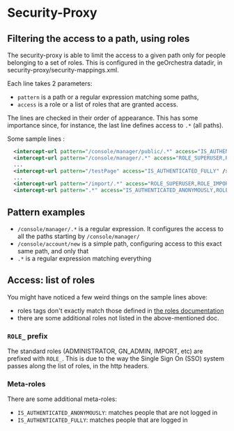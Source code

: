 # Security-Proxy

## Filtering the access to a path, using roles

The security-proxy is able to limit the access to a given path only for people belonging to a set of roles.
This is configured in the geOrchestra datadir, in security-proxy/security-mappings.xml.

Each line takes 2 parameters:
- `pattern` is a path or a regular expression matching some paths,
- `access` is a role or a list of roles that are granted access.

The lines are checked in their order of appearance. This has some importance since, for instance, the last line defines access to `.*` (all paths).

Some sample lines : 
```xml
  <intercept-url pattern="/console/manager/public/.*" access="IS_AUTHENTICATED_ANONYMOUSLY" />
  <intercept-url pattern="/console/manager/.*" access="ROLE_SUPERUSER,ROLE_ORGADMIN" />
  ...
  <intercept-url pattern="/testPage" access="IS_AUTHENTICATED_FULLY" />
  ...
  <intercept-url pattern="/import/.*" access="ROLE_SUPERUSER,ROLE_IMPORT" />
  <intercept-url pattern=".*" access="IS_AUTHENTICATED_ANONYMOUSLY,ROLE_USER,ROLE_GN_EDITOR,ROLE_GN_REVIEWER,ROLE_GN_ADMIN,ROLE_ADMINISTRATOR,ROLE_SUPERUSER,ROLE_ORGADMIN" />
```

## Pattern examples

- `/console/manager/.*` is a regular expression. It configures the access to all the paths starting by `/console/manager/`
- `/console/account/new` is a simple path, configuring access to this exact same path, and only that
- `.*` is a regular expression matching everything

## Access: list of roles

You might have noticed a few weird things on the sample lines above:

- roles tags don't exactly match those defined in [the roles documentation](../../admin_guide/users_management/roles.md)
- there are some additional roles not listed in the above-mentioned doc.

### `ROLE_` prefix

The standard roles (ADMINISTRATOR, GN_ADMIN, IMPORT, etc) are prefixed with `ROLE_`. This is due to the way the Single Sign On (SSO) system passes along the list of roles, in the http headers.

### Meta-roles

There are some additional meta-roles:

- `IS_AUTHENTICATED_ANONYMOUSLY`: matches people that are not logged in
- `IS_AUTHENTICATED_FULLY`: matches people that are logged in